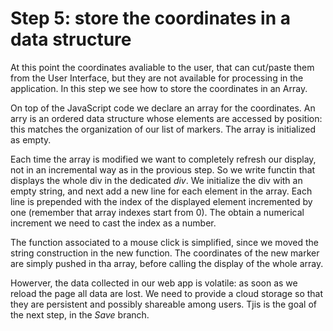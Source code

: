 # Step 5: store the coordinates in a data structure

At this point the coordinates avaliable to the user, that can cut/paste them from the User Interface, but they are not available for processing in the application. In this step we see how to store the coordinates in an Array.

On top of the JavaScript code we declare an array for the coordinates. An arry is an ordered data structure whose elements are accessed by position: this matches the organization of our list of markers. The array is initialized as empty.

Each time the array is modified we want to completely refresh our display, not in an incremental way as in the provious step. So we write functin that displays the whole div in the dedicated *div*. We initialize the div with an empty string, and next add a new line for each element in the array. Each line is prepended with the index of the displayed element incremented by one (remember that array indexes start from 0). The obtain a numerical increment we need to cast the index as a number.

The function associated to a mouse click is simplified, since we moved the string construction in the new function. The coordinates of the new marker are simply pushed in tha array, before calling the display of the whole array.

Howerver, the data collected in our web app is volatile: as soon as we reload the page all data are lost. We need to provide a cloud storage so that they are persistent and possibly shareable among users. Tjis is the goal of the next step, in the *Save* branch.
